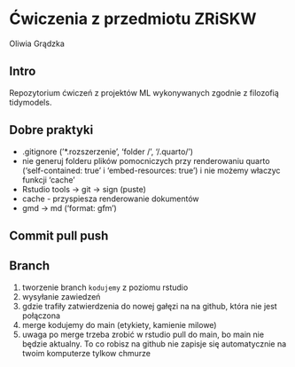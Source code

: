 # Ćwiczenia z przedmiotu ZRiSKW
Oliwia Grądzka

## Intro

Repozytorium ćwiczeń z projektów ML wykonywanych zgodnie z filozofią
tidymodels.

## Dobre praktyki

- .gitignore (’\*.rozszerzenie’, ‘folder /’, ‘/.quarto/’)
- nie generuj folderu plików pomocniczych przy renderowaniu quarto
  (‘self-contained: true’ i ‘embed-resources: true’) i nie możemy
  właczyc funkcji ‘cache’
- Rstudio tools -\> git -\> sign (puste)
- cache - przyspiesza renderowanie dokumentów
- gmd -\> md (‘format: gfm’)

## Commit pull push

## Branch

1)  tworzenie branch `kodujemy` z poziomu rstudio
2)  wysyłanie zawiedzeń
3)  gdzie trafiły zatwierdzenia do nowej gałęzi na na github, która nie
    jest połączona
4)  merge kodujemy do main (etykiety, kamienie milowe)
5)  uwaga po merge trzeba zrobić w rstudio pull do main, bo main nie
    będzie aktualny. To co robisz na github nie zapisje się
    automatycznie na twoim komputerze tylkow chmurze
